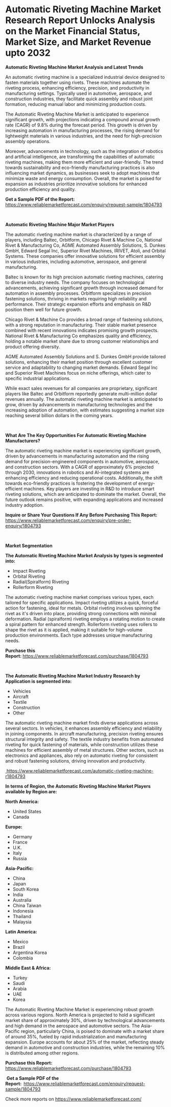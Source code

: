 <p><h1>Automatic Riveting Machine Market Research Report Unlocks Analysis on the Market Financial Status, Market Size, and Market Revenue upto 2032</h1></p><p><strong>Automatic Riveting Machine Market Analysis and Latest Trends</strong></p>
<p><p>An automatic riveting machine is a specialized industrial device designed to fasten materials together using rivets. These machines automate the riveting process, enhancing efficiency, precision, and productivity in manufacturing settings. Typically used in automotive, aerospace, and construction industries, they facilitate quick assembly and robust joint formation, reducing manual labor and minimizing production costs.</p><p>The Automatic Riveting Machine Market is anticipated to experience significant growth, with projections indicating a compound annual growth rate (CAGR) of 9.8% during the forecast period. This growth is driven by increasing automation in manufacturing processes, the rising demand for lightweight materials in various industries, and the need for high-precision assembly operations. </p><p>Moreover, advancements in technology, such as the integration of robotics and artificial intelligence, are transforming the capabilities of automatic riveting machines, making them more efficient and user-friendly. The trend towards sustainability and eco-friendly manufacturing practices is also influencing market dynamics, as businesses seek to adopt machines that minimize waste and energy consumption. Overall, the market is poised for expansion as industries prioritize innovative solutions for enhanced production efficiency and quality.</p></p>
<p><strong>Get a Sample PDF of the Report:&nbsp;</strong> <a href="https://www.reliablemarketforecast.com/enquiry/request-sample/1804793?utm_campaign=2803&utm_medium=2&utm_source=Github&utm_content=ia&utm_term=10042025&utm_id=automatic-riveting-machine">https://www.reliablemarketforecast.com/enquiry/request-sample/1804793</a></p>
<p>&nbsp;</p>
<p><strong>Automatic Riveting Machine Major Market Players</strong></p>
<p><p>The automatic riveting machine market is characterized by a range of players, including Baltec, Orbitform, Chicago Rivet & Machine Co, National Rivet & Manufacturing Co, AGME Automated Assembly Solutions, S. Dunkes GmbH, Edward Segal Inc, Superior Rivet Machines, IRIVET, Atoli, and Orbital Systems. These companies offer innovative solutions for efficient assembly in various industries, including automotive, aerospace, and general manufacturing.</p><p>Baltec is known for its high precision automatic riveting machines, catering to diverse industry needs. The company focuses on technological advancements, achieving significant growth through increased demand for automation in assembly processes. Orbitform specializes in precision fastening solutions, thriving in markets requiring high reliability and performance. Their strategic expansion efforts and emphasis on R&D position them well for future growth.</p><p>Chicago Rivet & Machine Co provides a broad range of fastening solutions, with a strong reputation in manufacturing. Their stable market presence combined with recent innovations indicates promising growth prospects. National Rivet & Manufacturing Co emphasizes quality and efficiency, holding a notable market share due to strong customer relationships and product offering diversity.</p><p>AGME Automated Assembly Solutions and S. Dunkes GmbH provide tailored solutions, enhancing their market position through excellent customer service and adaptability to changing market demands. Edward Segal Inc and Superior Rivet Machines focus on niche offerings, which cater to specific industrial applications.</p><p>While exact sales revenues for all companies are proprietary, significant players like Baltec and Orbitform reportedly generate multi-million dollar revenues annually. The automatic riveting machine market is anticipated to grow, driven by advancements in manufacturing technologies and the increasing adoption of automation, with estimates suggesting a market size reaching several billion dollars in the coming years.</p></p>
<p>&nbsp;</p>
<p><strong>What Are The Key Opportunities For Automatic Riveting Machine Manufacturers?</strong></p>
<p><p>The automatic riveting machine market is experiencing significant growth, driven by advancements in manufacturing automation and the rising demand for precision-engineered components in automotive, aerospace, and construction sectors. With a CAGR of approximately 6% projected through 2030, innovations in robotics and AI-integrated systems are enhancing efficiency and reducing operational costs. Additionally, the shift towards eco-friendly practices is fostering the development of energy-efficient machines. Key players are investing in R&D to introduce smart riveting solutions, which are anticipated to dominate the market. Overall, the future outlook remains positive, with expanding applications and increased industry adoption.</p></p>
<p><strong>Inquire or Share Your Questions If Any Before Purchasing This Report:</strong> <a href="https://www.reliablemarketforecast.com/enquiry/pre-order-enquiry/1804793?utm_campaign=2803&utm_medium=2&utm_source=Github&utm_content=ia&utm_term=10042025&utm_id=automatic-riveting-machine">https://www.reliablemarketforecast.com/enquiry/pre-order-enquiry/1804793</a></p>
<p>&nbsp;</p>
<p><strong>Market Segmentation</strong></p>
<p><strong>The Automatic Riveting Machine Market Analysis by types is segmented into:</strong></p>
<p><ul><li>Impact Riveting</li><li>Orbital Riveting</li><li>Radial(Spiralform) Riveting</li><li>Rollerform Riveting</li></ul></p>
<p><p>The automatic riveting machine market comprises various types, each tailored for specific applications. Impact riveting utilizes a quick, forceful action for fastening, ideal for metals. Orbital riveting involves spinning the rivet as it's driven into place, providing strong connections with minimal deformation. Radial (spiralform) riveting employs a rotating motion to create a spiral pattern for enhanced strength. Rollerform riveting uses rollers to shape the rivet as it is applied, making it suitable for high-volume production environments. Each type addresses unique manufacturing needs.</p></p>
<p><strong>Purchase this Report:&nbsp;</strong><a href="https://www.reliablemarketforecast.com/purchase/1804793?utm_campaign=2803&utm_medium=2&utm_source=Github&utm_content=ia&utm_term=10042025&utm_id=automatic-riveting-machine">https://www.reliablemarketforecast.com/purchase/1804793</a></p>
<p>&nbsp;</p>
<p><strong>The Automatic Riveting Machine Market Industry Research by Application is segmented into:</strong></p>
<p><ul><li>Vehicles</li><li>Aircraft</li><li>Textile</li><li>Construction</li><li>Other</li></ul></p>
<p><p>The automatic riveting machine market finds diverse applications across several sectors. In vehicles, it enhances assembly efficiency and reliability in joining components. In aircraft manufacturing, precision riveting ensures structural integrity and safety. The textile industry benefits from automated riveting for quick fastening of materials, while construction utilizes these machines for efficient assembly of metal structures. Other sectors, such as electronics and appliances, also rely on automatic riveting for consistent and robust fastening solutions, driving innovation and productivity.</p></p>
<p><a href="https://www.reliablemarketforecast.com/automatic-riveting-machine-r1804793?utm_campaign=2803&utm_medium=2&utm_source=Github&utm_content=ia&utm_term=10042025&utm_id=automatic-riveting-machine">&nbsp;https://www.reliablemarketforecast.com/automatic-riveting-machine-r1804793</a></p>
<p><strong>In terms of Region, the Automatic Riveting Machine Market Players available by Region are:</strong></p>
<p>
    <p> <strong> North America: </strong>
        <ul>
            <li>United States</li>
            <li>Canada</li>
        </ul>
        </p> 
    <p> <strong> Europe: </strong>
        <ul>
            <li>Germany</li>
            <li>France</li>
            <li>U.K.</li>
            <li>Italy</li>
            <li>Russia</li>
        </ul>
        </p> 
    <p> <strong> Asia-Pacific: </strong>
        <ul>
            <li>China</li>
            <li>Japan</li>
            <li>South Korea</li>
            <li>India</li>
            <li>Australia</li>
            <li>China Taiwan</li>
            <li>Indonesia</li>
            <li>Thailand</li>
            <li>Malaysia</li>
        </ul>
        </p> 
    <p> <strong> Latin America: </strong>
        <ul>
            <li>Mexico</li>
            <li>Brazil</li>
            <li>Argentina Korea</li>
            <li>Colombia</li>
        </ul>
        </p> 
    <p> <strong> Middle East & Africa: </strong>
        <ul>
            <li>Turkey</li>
            <li>Saudi</li>
            <li>Arabia</li>
            <li>UAE</li>
            <li>Korea</li>
        </ul>
    </p>
    </p>
<p><p>The Automatic Riveting Machine Market is experiencing robust growth across various regions. North America is projected to hold a significant market share of approximately 30%, driven by technological advancements and high demand in the aerospace and automotive sectors. The Asia-Pacific region, particularly China, is poised to dominate with a market share of around 35%, fueled by rapid industrialization and manufacturing expansion. Europe accounts for about 25% of the market, reflecting steady demand in automotive and construction industries, while the remaining 10% is distributed among other regions.</p></p>
<p><strong>Purchase this Report: </strong><a href="https://www.reliablemarketforecast.com/purchase/1804793?utm_campaign=2803&utm_medium=2&utm_source=Github&utm_content=ia&utm_term=10042025&utm_id=automatic-riveting-machine">https://www.reliablemarketforecast.com/purchase/1804793</a></p>
<p>&nbsp;<strong>Get a Sample PDF of the Report:&nbsp;&nbsp;</strong><a href="https://www.reliablemarketforecast.com/enquiry/request-sample/1804793?utm_campaign=2803&utm_medium=2&utm_source=Github&utm_content=ia&utm_term=10042025&utm_id=automatic-riveting-machine">https://www.reliablemarketforecast.com/enquiry/request-sample/1804793</a></p>
<p><strong></strong></p>
<p>Check more reports on <a href="https://www.reliablemarketforecast.com/?utm_campaign=2803&utm_medium=2&utm_source=Github&utm_content=ia&utm_term=10042025&utm_id=automatic-riveting-machine">https://www.reliablemarketforecast.com/</a></p>
